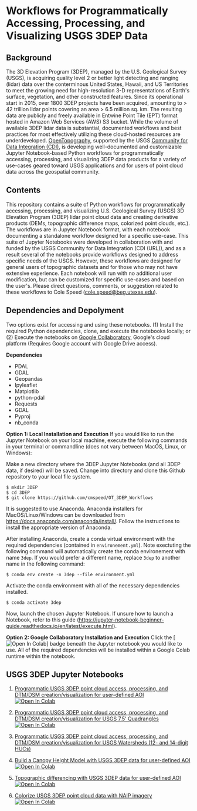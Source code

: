 # Workflows for Programmatically Accessing, Processing, and Visualizing USGS 3DEP Data

## Background
The 3D Elevation Program (3DEP), managed by the U.S. Geological Survey (USGS), is acquiring quality level 2 or better light detecting and ranging (lidar) data over the conterminous United States, Hawaii, and US Territories to meet the growing need for high-resolution 3-D representations of Earth's surface, vegetation, and other constructed features. Since its operational start in 2015, over 1800 3DEP projects have been acquired, amounting to > 42 trillion lidar points covering an area > 6.5 million sq. km. The resulting data are publicly and freely available in Entwine Point Tile (EPT) format hosted in Amazon Web Services (AWS) S3 bucket. While the volume of available 3DEP lidar data is substantial, documented workflows and best practices for most effectively utilizing these cloud-hosted resources are underdeveloped. <a href="https://opentopography.org/">OpenTopography</a>, supported by the USGS <a href="https://www.usgs.gov/centers/community-for-data-integration-cdi">Community for Data Integration (CDI)</a>, is developing well-documented and customizable Jupyter Notebook-based Python workflows for programmatically accessing, processing, and visualizing 3DEP data products for a variety of use-cases geared toward USGS applications and for users of point cloud data across the geospatial community. 

## Contents
This repository contains a suite of Python workflows for programmatically accessing, processing, and visualizing U.S. Geological Survey (USGS) 3D Elevation Program (3DEP) lidar point cloud data and creating derivative products (DEMs, topographic difference maps, colorized point clouds, etc.). The workflows are in Jupyter Notebook format, with each notebook documenting a standalone workflow designed for a specific use-case. This suite of Jupyter Notebooks were developed in collaboration with and funded by the USGS Community for Data Integration (CDI (URL)), and as a result several of the notebooks provide workflows designed to address specific needs of the USGS. However, these workflows are designed for general users of topographic datasets and for those who may not have extensive experience. Each notebook will run with no additional user modification, but can be customized for specific use-cases and based on the user's. Please direct questions, comments, or suggestion related to these workflows to Cole Speed (<cole.speed@beg.utexas.edu>). 

## Dependencies and Depolyment
Two options exist for accessing and using these notebooks. (1) Install the required Python dependencies, clone, and execute the notebooks locally; or (2) Execute the notebooks on <a href="https://colab.research.google.com/">Google Collaboratory</a>, Google's cloud platform (Requires Google account with Google Drive access).

**Dependencies**
* PDAL
* GDAL
* Geopandas
* Ipyleaflet
* Matplotlib
* python-pdal
* Requests
* GDAL
* Pyproj
* nb_conda

**Option 1: Local Installation and Execution**
If you would like to run the Jupyter Notebook on your local machine, execute the following commands in your terminal or commandline (does not vary between MacOS, Linux, or Windows):

Make a new directory where the 3DEP Jupyter Notebooks (and all 3DEP data, if desired) will be saved. Change into directory and clone this Github repository to your local file system.
	
	$ mkdir 3DEP 
	$ cd 3DEP
	$ git clone https://github.com/cmspeed/OT_3DEP_Workflows

It is suggested to use Anaconda. Anaconda installers for MacOS/Linux/Windows can be downloaded from https://docs.anaconda.com/anaconda/install/. Follow the instructions to install the appropriate version of Anaconda.

After installing Anaconda, create a conda virtual environment with the required dependencies (contained in `environement.yml`). Note exectuting the following command will automatically create the conda environement with name `3dep`. If you would prefer a different name, replace `3dep` to another name in the following command:

	$ conda env create -n 3dep --file environment.yml

Activate the conda environment with all of the necessary dependencies installed. 
	
	$ conda activate 3dep

Now, launch the chosen Jupyter Notebook. If unsure how to launch a Notebook, refer to this guide (https://jupyter-notebook-beginner-guide.readthedocs.io/en/latest/execute.html). 

**Option 2: Google Collaboratory Installation and Execution**
Click the [![Open In Colab](https://colab.research.google.com/assets/colab-badge.svg)] badge beneath the Jupyter notebook you would like to use. All of the required dependencies will be installed within a Google Colab runtime within the notebook. 

## USGS 3DEP Jupyter Notebooks

1. [Programmatic USGS 3DEP point cloud access, processing, and DTM/DSM creation/visualization for user-defined AOI](https://github.com/cmspeed/OT_3DEP_Workflows/blob/main/notebooks/3DEP_pointcloud_access_processing_DTM_creation.ipynb)<br/>
[![Open In Colab](https://colab.research.google.com/assets/colab-badge.svg)](https://colab.research.google.com/github/cmspeed/OT_3DEP_Workflows/blob/main/notebooks/3DEP_pointcloud_access_processing_DTM_creation.ipynb)<br/>

2. [Programmatic USGS 3DEP point cloud access, processing, and DTM/DSM creation/visualization for USGS 7.5' Quadrangles](https://github.com/cmspeed/OT_3DEP_Workflows/blob/main/notebooks/Programmatically_accessing_3DEP_data_using_USGS_7.5_Quadrangles.ipynb)<br/>
[![Open In Colab](https://colab.research.google.com/assets/colab-badge.svg)](https://colab.research.google.com/github/cmspeed/OT_3DEP_Workflows/blob/main/notebooks/Programmatically_accessing_3DEP_data_using_USGS_7.5_Quadrangles.ipynb)

3. [Programmatic USGS 3DEP point cloud access, processing, and DTM/DSM creation/visualization for USGS Watersheds (12- and 14-digit HUCs)]()

4. [Build a Canopy Height Model with USGS 3DEP data for user-defined AOI](https://github.com/cmspeed/OT_3DEP_Workflows/blob/main/notebooks/Making_a_Canopy_Height_Model_Using_USGS_3DEP_Data.ipynb)<br/>
[![Open In Colab](https://colab.research.google.com/assets/colab-badge.svg)](https://colab.research.google.com/github/cmspeed/OT_3DEP_Workflows/blob/main/notebooks/Making_a_Canopy_Height_Model_Using_USGS_3DEP_Data.ipynb)

5. [Topographic differencing with USGS 3DEP data for user-defined AOI]()
[![Open In Colab](https://colab.research.google.com/assets/colab-badge.svg)]()

6. [Colorize USGS 3DEP point cloud data with NAIP imagery]()
[![Open In Colab](https://colab.research.google.com/assets/colab-badge.svg)]()
